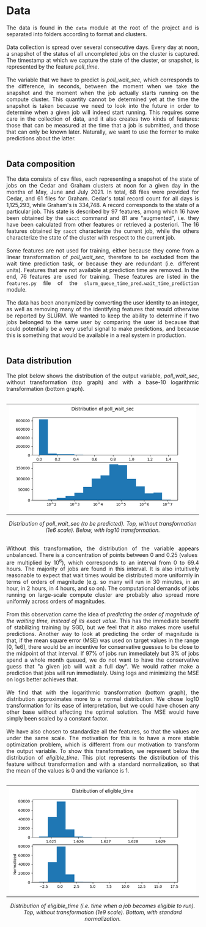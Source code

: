# Data

<div align="justify">The data is found in the <code>data</code> module at the root of the project and is separated into folders according to format and clusters.
<br></br>
Data collection is spread over several consecutive days. Every day at noon, a snapshot of the status of all uncompleted jobs on the cluster is captured. The timestamp at which we capture the state of the cluster, or snapshot, is represented by the feature <i>poll_time</i>.
<br></br>
The variable that we have to predict is <i>poll_wait_sec</i>, which corresponds to the difference, in seconds, between the moment when we take the snapshot and the moment when the job actually starts running on the compute cluster. This quantity cannot be determined yet at the time the snapshot is taken because we need to look into the future in order to determine when a given job will indeed start running. This requires some care in the collection of data, and it also creates two kinds of features: those that can be measured at the time that a job is submitted, and those that can only be known later. Naturally, we want to use the former to make predictions about the latter.
<br></br>
</div>

## Data composition

<div align="justify">The data consists of csv files, each representing a snapshot of the state of jobs on the Cedar and Graham clusters at noon for a given day in the months of May, June and July 2021. In total, 68 files were provided for Cedar, and 61 files for Graham. Cedar's total record count for all days is 1,125,293, while Graham's is 334,748. A record corresponds to the state of a particular job. This state is described by 97 features, among which 16 have been obtained by the <code>sacct</code> command and 81 are "augmented", i.e. they have been calculated from other features or retrieved a posteriori. The 16 features obtained by <code>sacct</code> characterize the current job, while the others characterize the state of the cluster with respect to the current job.
<br></br>
Some features are not used for training, either because they come from a linear transformation of <i>poll_wait_sec</i>, therefore to be excluded from the wait time prediction task, or because they are redundant (i.e. different units). Features that are not available at prediction time are removed. In the end, 76 features are used for training. These features are listed in the <code>features.py</code> file of the <code>slurm_queue_time_pred.wait_time_prediction</code> module.
<br></br>
The data has been anonymized by converting the user identity to an integer, as well as removing many of the identifying features that would otherwise be reported by SLURM. We wanted to keep the ability to determine if two jobs belonged to the same user by comparing the user id because that could potentially be a very useful signal to make predictions, and because this is something that would be available in a real system in production.
<br></br>
</div>


## Data distribution

<div align="justify">The plot below shows the distribution of the output variable, <i>poll_wait_sec</i>, without transformation (top graph) and with a base-10 logarithmic transformation (bottom graph).
<br><br>
<div align="center">
  <table>
  <tr>
    <td><img src="../results/plots/dist_poll_wait_sec.png">
    </td>
  </tr>
  </table>
</div>
<p align="center">
 <i>Distribution of poll_wait_sec (to be predicted). Top, without transformation (1e6 scale). Below, with log10 transformation.
 </i>
</p>
<br>
Without this transformation, the distribution of the variable appears unbalanced. There is a concentration of points between 0 and 0.25 (values ​​are multiplied by 10<sup>6</sup>), which corresponds to an interval from 0 to 69.4 hours. The majority of jobs are found in this interval. It is also intuitively reasonable to expect that wait times would be distributed more uniformly in terms of orders of magnitude (e.g. so many will run in 30 minutes, in an hour, in 2 hours, in 4 hours, and so on). The computational demands of jobs running on large-scale compute cluster are probably also spread more uniformly across orders of magnitudes.
<br><br>
From this observation came the idea of <i>predicting the order of magnitude of the waiting time, instead of its exact value</i>. This has the immediate benefit of stabilizing training by SGD, but we feel that it also makes more useful predictions. Another way to look at predicting the order of magnitude is that, if the mean square error (MSE) was used on target values in the range [0, 1e6], there would be an incentive for conservative guesses to be close to the midpoint of that interval. If 97% of jobs run immediately but 3% of jobs spend a whole month queued, we do not want to have the conservative guess that "a given job will wait a full day". We would rather make a prediction that jobs will run immediately. Using logs and minimizing the MSE on logs better achieves that.
<br><br>
We find that with the logarithmic transformation (bottom graph), the distribution approximates more to a normal distribution. We chose log10 transformation for its ease of interpretation, but we could have chosen any other base without affecting the optimal solution. The MSE would have simply been scaled by a constant factor.
<br><br>
We have also chosen to standardize all the features, so that the values are under the same scale. The motivation for this is to have a more stable optimization problem, which is different from our motivation to transform the output variable. To show this transformation, we represent below the distribution of <i>eligible_time</i>. This plot represents the distribution of this feature without transformation and with a standard normalization, so that the mean of the values is 0 and the variance is 1.
<br><br>
<div align="center">
  <table>
  <tr>
    <td><img src="../results/plots/dist_eligible_time.png">
    </td>
  </tr>
  </table>
</div>
<p align="center">
 <i>Distribution of eligible_time (i.e. time when a job becomes eligible to run). Top, without transformation (1e9 scale). Bottom, with standard normalization.
 </i>
</p>
</div>
